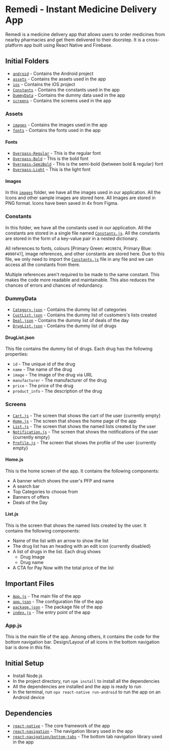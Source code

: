 # Remedi - Instant Medicine Delivery App

Remedi is a medicine delivery app that allows users to order medicines from nearby pharmacies and get them delivered to their doorstep. It is a cross-platform app built using React Native and Firebase.

## Initial Folders

- [`android`](/android/) - Contains the Android project
- [`assets`](/assets/) - Contains the assets used in the app
- [`ios`](/ios/) - Contains the iOS project
- [`Constants`](/Constants/) - Contains the constants used in the app
- [`DummyData`](/DummyData/) - Contains the dummy data used in the app
- [`screens`](/screens/) - Contains the screens used in the app

### Assets

- [`images`](/assets/images/) - Contains the images used in the app
- [`fonts`](/assets/fonts/) - Contains the fonts used in the app

#### Fonts

- [`Overpass-Regular`](/assets/fonts/Overpass-Regular.ttf) - This is the regular font
- [`Overpass-Bold`](/assets/fonts/Overpass-Bold.ttf) - This is the bold font
- [`Overpass-SemiBold`](/assets/fonts/Overpass-SemiBold.ttf) - This is the semi-bold {between bold & regular} font
- [`Overpass-Light`](/assets/fonts/Overpass-Light.ttf) - This is the light font

#### Images

In this [`images`](/assets/images/) folder, we have all the images used in our application. All the Icons and other sample images are stored here. All Images are stored in PNG format. Icons have been saved in 4x from Figma.

### Constants

In this folder, we have all the constants used in our application. All the constants are stored in a single file named [`Constants.js`](/Constants//Constants.js). All the constants are stored in the form of a key-value pair in a nested dictionary.

All references to fonts, colours [Primary Green: `#019874`, Primary Blue: `#090F47`], image references, and other constants are stored here.
Due to this file, we only need to import the [`Constants.js`](/Constants//Constants.js) file in any file and we can access all the constants from there.

Multiple references aren't required to be made to the same constant. This makes the code more readable and maintainable. This also reduces the chances of errors and chances of redundancy.

### DummyData

- [`Category.json`](/DummyData/Category.json) - Contains the dummy list of categories
- [`CustList.json`](/DummyData/CustList.json) - Contains the dummy list of customers's lists created
- [`Deal.json`](/DummyData/Deal.json) - Contains the dummy list of deals of the day
- [`DrugList.json`](/DummyData/DrugList.json) - Contains the dummy list of drugs

#### DrugList.json

This file contains the dummy list of drugs. Each drug has the following properties:

- `id` - The unique id of the drug
- `name` - The name of the drug
- `image` - The image of the drug via URL
- `manufacturer` - The manufacturer of the drug
- `price` - The price of the drug
- `product_info` - The description of the drug

### Screens

- [`Cart.js`](/screens/Cart.js) - The screen that shows the cart of the user {currently empty}
- [`Home.js`](screens/Home.js) - The screen that shows the home page of the app
- [`List.js`](screens/List.js) - The screen that shows the named lists created by the user
- [`Notification.js`](screens/Notification.js) - The screen that shows the notifications of the user {currently empty}
- [`Profile.js`](screens/Profile.js) - The screen that shows the profile of the user {currently empty}

#### Home.js

This is the home screen of the app. It contains the following components:

- A banner which shows the user's PFP and name
- A search bar
- Top Categories to choose from
- Banners of offers
- Deals of the Day

#### List.js

This is the screen that shows the named lists created by the user. It contains the following components:

- Name of the list with an arrow to show the list
- The drug list has an heading with an edit icon {currently disabled}
- A list of drugs in the list. Each drug shows
  - Drug Image
  - Drug name
- A CTA for Pay Now with the total price of the list

## Important Files

- [`App.js`](/App.js) - The main file of the app
- [`app.json`](/app.json) - The configuration file of the app
- [`package.json`](/package.json) - The package file of the app
- [`index.js`](/index.js) - The entry point of the app

### App.js

This is the main file of the app. Among others, it contains the code for the bottom navigation bar.
Design/Layout of all icons in the bottom navigation bar is done in this file.

## Initial Setup

- Install Node.js
- In the project directory, run `npm install` to install all the dependencies
- All the dependencies are installed and the app is ready to run
- In the terminal, run `npx react-native run-android` to run the app on an Android device

## Dependencies

- [`react-native`](https://www.npmjs.com/package/react-native) - The core framework of the app
- [`react-navigation`](https://reactnavigation.org/docs/getting-started/) - The navigation library used in the app
- [`react-navigation/bottom-tabs`](https://reactnavigation.org/docs/bottom-tab-navigator/) - The bottom tab navigation library used in the app